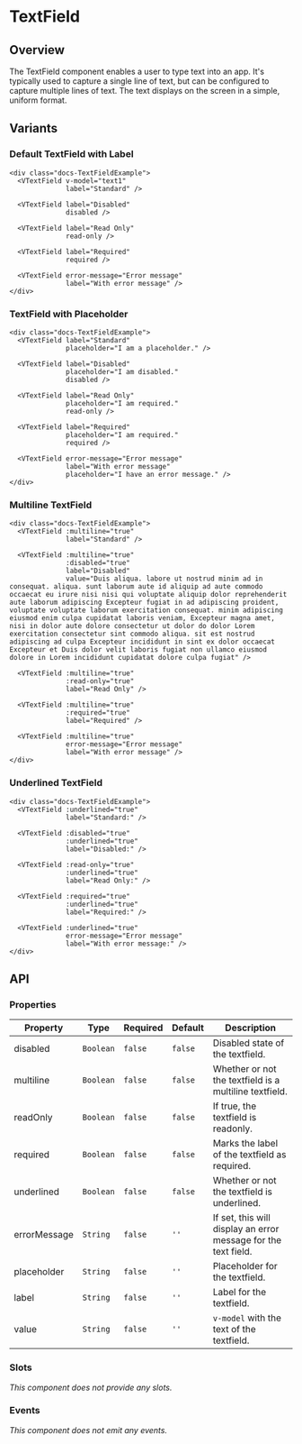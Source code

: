 # TextField

## Overview

The TextField component enables a user to type text into an app. It's typically
used to capture a single line of text, but can be configured to capture multiple
lines of text. The text displays on the screen in a simple, uniform format.

## Variants

### Default TextField with Label

<basics-Textfield-Example1 />

```vue
<div class="docs-TextFieldExample">
  <VTextField v-model="text1"
              label="Standard" />

  <VTextField label="Disabled"
              disabled />

  <VTextField label="Read Only"
              read-only />

  <VTextField label="Required"
              required />

  <VTextField error-message="Error message"
              label="With error message" />
</div>
```

### TextField with Placeholder

<basics-Textfield-Example2 />

```vue
<div class="docs-TextFieldExample">
  <VTextField label="Standard"
              placeholder="I am a placeholder." />

  <VTextField label="Disabled"
              placeholder="I am disabled."
              disabled />

  <VTextField label="Read Only"
              placeholder="I am required."
              read-only />

  <VTextField label="Required"
              placeholder="I am required."
              required />

  <VTextField error-message="Error message"
              label="With error message"
              placeholder="I have an error message." />
</div>
```

### Multiline TextField

<basics-Textfield-Example3 />

```vue
<div class="docs-TextFieldExample">
  <VTextField :multiline="true"
              label="Standard" />

  <VTextField :multiline="true"
              :disabled="true"
              label="Disabled"
              value="Duis aliqua. labore ut nostrud minim ad in consequat. aliqua. sunt laborum aute id aliquip ad aute commodo occaecat eu irure nisi nisi qui voluptate aliquip dolor reprehenderit aute laborum adipiscing Excepteur fugiat in ad adipiscing proident, voluptate voluptate laborum exercitation consequat. minim adipiscing eiusmod enim culpa cupidatat laboris veniam, Excepteur magna amet, nisi in dolor aute dolore consectetur ut dolor do dolor Lorem exercitation consectetur sint commodo aliqua. sit est nostrud adipiscing ad culpa Excepteur incididunt in sint ex dolor occaecat Excepteur et Duis dolor velit laboris fugiat non ullamco eiusmod dolore in Lorem incididunt cupidatat dolore culpa fugiat" />

  <VTextField :multiline="true"
              :read-only="true"
              label="Read Only" />

  <VTextField :multiline="true"
              :required="true"
              label="Required" />

  <VTextField :multiline="true"
              error-message="Error message"
              label="With error message" />
</div>
```

### Underlined TextField

<basics-Textfield-Example4 />

```vue
<div class="docs-TextFieldExample">
  <VTextField :underlined="true"
              label="Standard:" />

  <VTextField :disabled="true"
              :underlined="true"
              label="Disabled:" />

  <VTextField :read-only="true"
              :underlined="true"
              label="Read Only:" />

  <VTextField :required="true"
              :underlined="true"
              label="Required:" />

  <VTextField :underlined="true"
              error-message="Error message"
              label="With error message:" />
</div>
```

## API

### Properties

| Property     | Type      | Required | Default | Description                                                    |
|--------------|-----------|----------|---------|----------------------------------------------------------------|
| disabled     | `Boolean` | `false`  | `false` | Disabled state of the textfield.                               |
| multiline    | `Boolean` | `false`  | `false` | Whether or not the textfield is a multiline textfield.         |
| readOnly     | `Boolean` | `false`  | `false` | If true, the textfield is readonly.                            |
| required     | `Boolean` | `false`  | `false` | Marks the label of the textfield as required.                  |
| underlined   | `Boolean` | `false`  | `false` | Whether or not the textfield is underlined.                    |
| errorMessage | `String`  | `false`  | `''`    | If set, this will display an error message for the text field. |
| placeholder  | `String`  | `false`  | `''`    | Placeholder for the textfield.                                 |
| label        | `String`  | `false`  | `''`    | Label for the textfield.                                       |
| value        | `String`  | `false`  | `''`    | `v-model` with the text of the textfield.                      |

### Slots

*This component does not provide any slots.*

### Events

*This component does not emit any events.*

